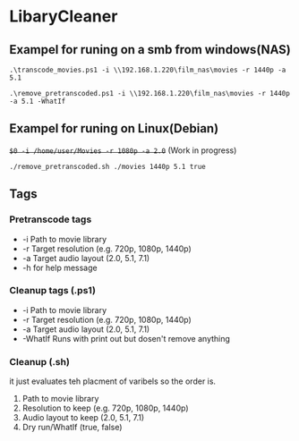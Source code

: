 # LibaryCleaner
## Exampel for runing on a smb from windows(NAS)
```.\transcode_movies.ps1 -i \\192.168.1.220\film_nas\movies -r 1440p -a 5.1```

```.\remove_pretranscoded.ps1 -i \\192.168.1.220\film_nas\movies -r 1440p -a 5.1 -WhatIf```

## Exampel for runing on Linux(Debian)

~~```$0 -i /home/user/Movies -r 1080p -a 2.0```~~ (Work in progress)

```./remove_pretranscoded.sh ./movies 1440p 5.1 true```

## Tags
### Pretranscode tags
- -i   Path to movie library
- -r   Target resolution (e.g. 720p, 1080p, 1440p)
- -a   Target audio layout (2.0, 5.1, 7.1)
- -h for help message

### Cleanup tags (.ps1)
- -i   Path to movie library
- -r   Target resolution (e.g. 720p, 1080p, 1440p)
- -a   Target audio layout (2.0, 5.1, 7.1)
- -WhatIf Runs with print out but dosen't remove anything

### Cleanup (.sh)
it just evaluates teh placment of varibels so the order is.
1. Path to movie library
2. Resolution to keep (e.g. 720p, 1080p, 1440p)
3. Audio layout to keep (2.0, 5.1, 7.1)
4. Dry run/WhatIf (true, false)